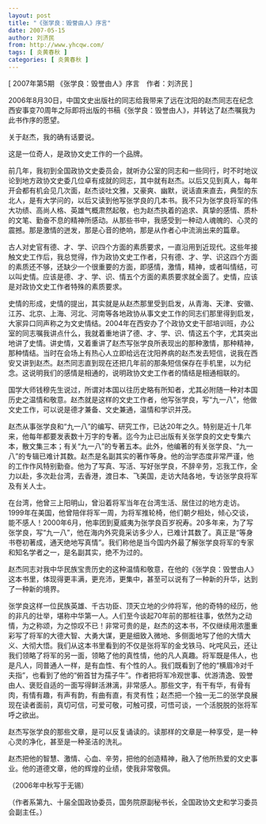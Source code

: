 ```yaml
---
layout: post
title: "《张学良：毁誉由人》序言"
date: 2007-05-15
author: 刘济民
from: http://www.yhcqw.com/
tags: [ 炎黄春秋 ]
categories: [ 炎黄春秋 ]
---
```



[ 2007年第5期 《张学良：毁誉由人》序言　作者：刘济民 ]


2006年8月30日，中国文史出版社的同志给我带来了远在沈阳的赵杰同志在纪念西安事变70周年之际即将出版的书稿《张学良：毁誉由人》，并转达了赵杰嘱我为此书作序的愿望。

关于赵杰，我的确有话要说。

这是一位奇人，是政协文史工作的一个品牌。


前几年，我初到全国政协文史委员会，就听办公室的同志和一些同行，时不时地议论到地方政协文史委几位卓有成就的同志，其中就有赵杰。以后又见到真人，每年开会都有机会见几次面，赵杰谈吐文雅，又豪爽、幽默，说话直来直去，典型的东北人，是有大学问的，以后又读到他写张学良的几本书。我不只为张学良将军的伟大功绩、高尚人格、英雄气概肃然起敬，也为赵杰执着的追求、真挚的感情、质朴的文笔、勤奋不息的精神所感动。从那些书中，我感受到一种动人魂魄的、心灵的震撼。那是激情的迸发，那是心音的绝响，那是从作者心中流淌出来的篇章。


古人对史官有德、才、学、识四个方面的素质要求，一直沿用到近现代。这些年接触文史工作后，我总觉得，作为政协文史工作者，只有德、才、学、识这四个方面的素质还不够，还缺少一个很重要的方面，即感情，激情，精神，或者叫情结，可以叫史情。应该是德、才、学、识、情五个方面的素质要求就全面了。史情，应该是对政协文史工作者特殊的素质要求。


史情的形成，史情的提出，其实就是从赵杰那里受到启发，从青海、天津、安徽、江苏、北京、上海、河北、河南等各地政协从事文史工作的同志们那里得到启发，大家异口同声称之为文史情结。2004年在西安办了个政协文史干部培训班，办公室的同志嘱我讲点什么，我就着重地讲了德、才、学、识、情这五个字，尤其突出地讲了史情。讲史情，又着重讲了赵杰写张学良所表现出的那种激情，那种精神，那种情结。当时在会场上有热心人立即给远在沈阳养病的赵杰发去短信，说我在西安又讲到赵杰。赵杰同志直到现在还把几年前的那条短信保存在手机里，以为纪念。这说明我们的感情是相通的，说明政协文史工作者的情结是相通相联的。


国学大师钱穆先生说过，所谓对本国以往历史略有所知者，尤其必附随一种对本国历史之温情和敬意。赵杰就是这样的文史工作者，他写张学良，写“九一八”，他做文史工作，可以说是德才兼备、文史兼通，温情和学识并茂。


赵杰从事张学良和“九一八”的编写、研究工作，已达20年之久。特别是近十几年来，他每年都要发表数十万字的专著。迄今为止已出版有关张学良的文史专集六本，散文集三本；有关“九一八”的专著五本。此外，他编著的有关张学良、“九一八”的专辑已难计其数。赵杰是名副其实的著作等身。他的治学态度非常严谨，他的工作作风特别勤奋。他为了写真、写活、写好张学良，不辞辛劳，忘我工作，全力以赴，多次赴台湾，去香港，渡日本、飞美国，走访大陆各地，专访张学良将军及有关人士。


在台湾，他曾三上阳明山，曾沿着将军当年在台湾生活、居住过的地方走访。1999年在美国，他曾陪伴将军一周，为将军推轮椅，他们朝夕相处，倾心交谈，能不感人！2000年6月，他率团到夏威夷为张学良百岁祝寿。20多年来，为了写张学良，写“九一八”，他在海内外究竟采访多少人，已难计其数了。真正是“等身书卷初著成，通天绝地写真情”。我们称他是当今国内外最了解张学良将军的专家和知名学者之一，是名副其实，绝不为过的。


赵杰同志对我中华民族宝贵历史的这种温情和敬意，在他的《张学良：毁誉由人》这本书里，体现得更丰满，更充沛，更集中，甚至可以说有了一种新的升华，达到了一种新的境界。


张学良这样一位民族英雄、千古功臣、顶天立地的少帅将军，他的奇特的经历，他的非凡的壮举，堪称中华第一人。人们至今谈起70年前的那桩往事，依然为之动情，为之称颂，为之惊叹不已！非常可贵的是，赵杰的这本书，不仅继续用浓墨重彩写了将军的大德大智、大勇大谋，更是细致入微地、多侧面地写了他的大情大义、大彻大悟。我们从这本书里看到的不仅是张将军的金戈铁马、叱咤风云，还让我们领略了将军的另一面，领略了他的真性情，他的凡人真趣。将军既是伟人，也是凡人，同普通人一样，是有血性、有个性的人。我们既看到了他的“横眉冷对千夫指”，也看到了他的“俯首甘为孺子牛”。作者把将军冷观世事、优游清逸、毁誉由人、褒贬自适的一面写得鲜活淋漓，非常感人。那些文字，有干有华，有骨有肉，有情有趣，有声有韵，有曲有直，有灵有性；赵杰把一个独一无二的张学良展现在读者面前，真切可信，可爱可敬，可触可摸，可悟可谈，一个活脱脱的张将军呼之欲出。

赵杰写张学良的那些文章，是可以反复诵读的。读那样的文章是一种享受，是一种心灵的净化，甚至是一种圣洁的洗礼。

赵杰把他的智慧、激情、心血、辛劳，把他的创造精神，融入了他所热爱的文史事业。他的道德文章，他的辉煌的业绩，使我非常敬佩。

（2006年中秋写于无锡）

（作者系第九、十届全国政协委员，国务院原副秘书长，全国政协文史和学习委员会副主任。）


